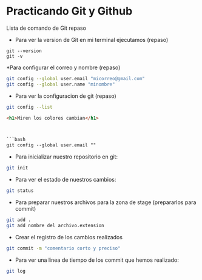 # Practicando Git y Github

Lista de comando de Git repaso

* Para ver la version de Git en mi terminal ejecutamos (repaso)

```
git --version
git -v
```

*Para configurar el correo y nombre (repaso)

```bash
git config --global user.email "micorreo@gmail.com" 
git config --global user.name "minombre"
```

* Para ver la configuracion de git (repaso)

```bash
git config --list 
```


```html
<h1>Miren los colores cambian</h1>



```bash
git config --global user.email "" 

```

* Para inicializar nuestro repositorio en git:

```bash
git init  
```

* Para ver el estado de nuestros cambios:

```bash
git status
```

* Para preparar nuestros archivos para la zona de stage (prepararlos para commit)

```bash
git add .
git add nombre del archivo.extension 
```

* Crear el registro de los cambios realizados

```bash
git commit -m "comentario corto y preciso" 
```

* Para ver una linea de tiempo de los commit que hemos realizado:

```bash
git log
```







